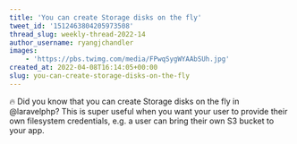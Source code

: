 ```yaml
---
title: 'You can create Storage disks on the fly'
tweet_id: '1512463804205973508'
thread_slug: weekly-thread-2022-14
author_username: ryangjchandler
images:
    - 'https://pbs.twimg.com/media/FPwqSygWYAAbSUh.jpg'
created_at: 2022-04-08T16:14:05+00:00
slug: you-can-create-storage-disks-on-the-fly
---
```

🔥 Did you know that you can create Storage disks on the fly in @laravelphp? This is super useful when you want your user to provide their own filesystem credentials, e.g. a user can bring their own S3 bucket to your app.